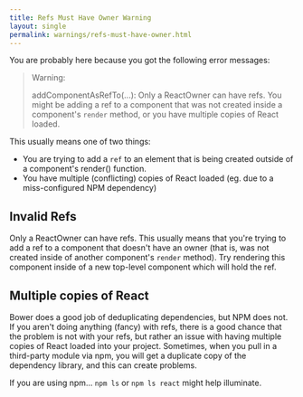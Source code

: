 ```yaml
---
title: Refs Must Have Owner Warning
layout: single
permalink: warnings/refs-must-have-owner.html
---
```


You are probably here because you got the following error messages:

> Warning:
>
> addComponentAsRefTo(...): Only a ReactOwner can have refs. You might be adding a ref to a component that was not created inside a component's `render` method, or you have multiple copies of React loaded.

This usually means one of two things:

- You are trying to add a `ref` to an element that is being created outside of a component's render() function.
- You have multiple (conflicting) copies of React loaded (eg. due to a miss-configured NPM dependency)


## Invalid Refs

Only a ReactOwner can have refs. This usually means that you're trying to add a ref to a component that doesn't have an owner (that is, was not created inside of another component's `render` method). Try rendering this component inside of a new top-level component which will hold the ref.

## Multiple copies of React

Bower does a good job of deduplicating dependencies, but NPM does not. If you aren't doing anything (fancy) with refs, there is a good chance that the problem is not with your refs, but rather an issue with having multiple copies of React loaded into your project. Sometimes, when you pull in a third-party module via npm, you will get a duplicate copy of the dependency library, and this can create problems.

If you are using npm... `npm ls` or `npm ls react` might help illuminate.
